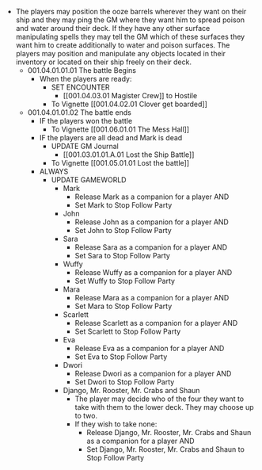 - The players may position the ooze barrels wherever they want on their ship and they may ping the GM where they want him to spread poison and water around their deck. If they have any other surface manipulating spells they may tell the GM which of these surfaces they want him to create additionally to water and poison surfaces. The players may position and manipulate any objects located in their inventory or located on their ship freely on their deck.
	- 001.04.01.01.01 The battle Begins
		- When the players are ready:
			- SET ENCOUNTER
				- [[001.04.03.01 Magister Crew]] to Hostile
			- To Vignette [[001.04.02.01 Clover get boarded]]
	- 001.04.01.01.02 The battle ends
		- IF the players won the battle
			- To Vignette [[001.06.01.01 The Mess Hall]]
		- IF the players are all dead and Mark is dead
			- UPDATE GM Journal
				- [[001.03.01.01.A.01 Lost the Ship Battle]]
			- To Vignette [[001.05.01.01 Lost the battle]]
		- ALWAYS
			- UPDATE GAMEWORLD
				- Mark
					- Release Mark as a companion for a player AND
					- Set Mark to Stop Follow Party
				- John
					- Release John as a companion for a player AND
					- Set John to Stop Follow Party
				- Sara
					- Release Sara as a companion for a player AND
					- Set Sara to Stop Follow Party
				- Wuffy
					- Release Wuffy as a companion for a player AND
					- Set Wuffy to Stop Follow Party
				- Mara
					- Release Mara as a companion for a player AND
					- Set Mara to Stop Follow Party
				- Scarlett
					- Release Scarlett as a companion for a player AND
					- Set Scarlett to Stop Follow Party
				- Eva
					- Release Eva as a companion for a player AND
					- Set Eva to Stop Follow Party
				- Dwori
					- Release Dwori as a companion for a player AND
					- Set Dwori to Stop Follow Party
				- Django, Mr. Rooster, Mr. Crabs and Shaun
					- The player may decide who of the four they want to take with them to the lower deck. They may choose up to two.
					- If they wish to take none:
						- Release Django, Mr. Rooster, Mr. Crabs and Shaun as a companion for a player AND
						- Set Django, Mr. Rooster, Mr. Crabs and Shaun to Stop Follow Party